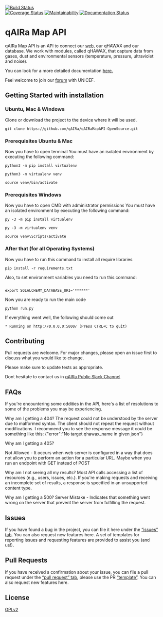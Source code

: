 [![Build Status](https://travis-ci.org/qAIRa/qairamapAPI-OpenSource.svg?branch=master)](https://travis-ci.org/qAIRa/qairamapAPI-OpenSource)  
[![Coverage Status](https://coveralls.io/repos/github/qAIRa/qAIRaMapAPI-OpenSource/badge.svg?branch=master)](https://coveralls.io/github/qAIRa/qAIRaMapAPI-OpenSource?branch=master) [![Maintainability](https://api.codeclimate.com/v1/badges/2e414a349dfeaa89f538/maintainability)](https://codeclimate.com/github/qAIRa/qairamapAPI-OpenSource/maintainability) [![Documentation Status](https://readthedocs.org/projects/qairamapapi-opensource/badge/?version=latest)](https://qairamapapi-opensource.readthedocs.io/en/latest/?badge=latest)


#  qAIRa Map API

qAIRa Map API is an API to connect our [web](https://qairamap.qairadrones.com/), our qHAWAX and our database.
We work with modules, called qHAWAX, that capture data from gases, dust and environmental sensors (temperature, pressure, ultraviolet and noise).

You can look for a more detailed documentation [here.](https://qaira.github.io/)

Feel welcome to join our [forum](https://unicef-if.discourse.group/c/projects/qaira/11) with UNICEF. 
 
## Getting Started with installation

### Ubuntu, Mac & Windows
Clone or download the project to the device where it will be used.

```
git clone https://github.com/qAIRa/qAIRaMapAPI-OpenSource.git
```

### Prerequisites Ubuntu & Mac
Now you have to open terminal
You must have an isolated environment by executing the following command:

```
python3 -m pip install virtualenv

python3 -m virtualenv venv

source venv/bin/activate

```
### Prerequisites Windows
Now you have to open CMD with administrator permissions
You must have an isolated environment by executing the following command: 

```
py -3 -m pip install virtualenv

py -3 -m virtualenv venv

source venv\Scripts\activate

```

### After that (for all Operating Systems)

Now you have to run this command to install all require libraries

```
pip install -r requirements.txt
```

Also, to set environment variables you need to run this command:


```

export SQLALCHEMY_DATABASE_URI='******'

```
Now you are ready to run the main code

```
python run.py
```

If everything went well, the following should come out

```
* Running on http://0.0.0.0:5000/ (Press CTRL+C to quit)

```

## Contributing

Pull requests are welcome. For major changes, please open an issue first to discuss what you would like to change.

Please make sure to update tests as appropriate.

Dont hesitate to contact us in [qAIRa Public Slack Channel](https://join.slack.com/t/qaira-publico/shared_invite/zt-e49w6375-9_vVmPdf8nFvXWfIvkagxw)

## FAQs

If you're encountering some oddities in the API, here's a list of resolutions to some of the problems you may be experiencing.

Why am I getting a 404?
The request could not be understood by the server due to malformed syntax. The client should not repeat the request without modifications.
I recommend you to see the response message it could be something like this: {"error":"No target qhawax_name in given json"}

Why am I getting a 405?

Not Allowed - It occurs when web server is configured in a way that does not allow you to perform an action for a particular URL. Maybe when you run an endpoint with GET instead of POST

Why am I not seeing all my results?
Most API calls accessing a list of resources (e.g., users, issues, etc.). If you're making requests and receiving an incomplete set of results, a response is specified in an unsupported content type.

Why am I getting a 500?
Server Mistake - Indicates that something went wrong on the server that prevent the server from fulfilling the request.

## Issues 

If you have found a bug in the project, you can file it here under the [“issues” tab](https://github.com/qAIRa/qAIRaMapAPI-OpenSource/issues). You can also request new features here. A set of templates for reporting issues and requesting features are provided to assist you (and us!).

## Pull Requests 

If you have received a confirmation about your issue, you can file a pull request under the [“pull request” tab](https://github.com/qAIRa/qAIRaMapAPI-OpenSource/pulls), please use the PR [“template”](https://github.com/qAIRa/qAIRaMapAPI-OpenSource/blob/master/.github/PULL_REQUEST_TEMPLATE/pull_request_template.md). 
You can also request new features here. 

## License
[GPLv2](https://www.gnu.org/licenses/old-licenses/gpl-2.0.txt)

